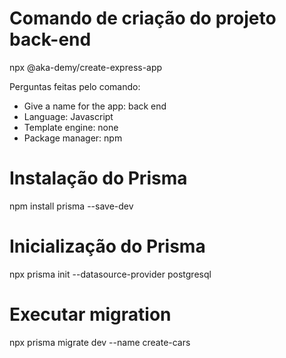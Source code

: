 # Comando de criação do projeto back-end
npx @aka-demy/create-express-app

Perguntas feitas pelo comando:
 * Give a name for the app: back end
 * Language: Javascript
 * Template engine: none
 * Package manager: npm

# Instalação do Prisma
npm install prisma --save-dev

# Inicialização do Prisma
npx prisma init --datasource-provider postgresql

# Executar migration
npx prisma migrate dev --name create-cars